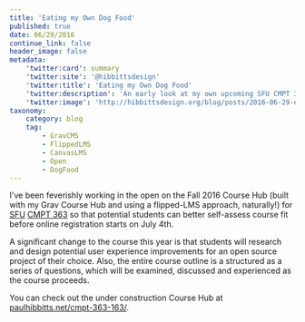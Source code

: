 ```yaml
---
title: 'Eating my Own Dog Food'
published: true
date: 06/29/2016
continue_link: false
header_image: false
metadata:
    'twitter:card': summary
    'twitter:site': '@hibbittsdesign'
    'twitter:title': 'Eating my Own Dog Food'
    'twitter:description': 'An early look at my own upcoming SFU CMPT 363 course site, built using the Grav Course Hub.'
    'twitter:image': 'http://hibbittsdesign.org/blog/posts/2016-06-29-eating-my-own-dog-food/cmpt-363-163.png'
taxonomy:
    category: blog
    tag:
        - GravCMS
        - FlippedLMS
        - CanvasLMS
        - Open
        - DogFood
---
```


I've been feverishly working in the open on the Fall 2016 Course Hub (built with my Grav Course Hub and using a flipped-LMS approach, naturally!) for [SFU](http://www.sfu.ca/) [CMPT 363](https://www.sfu.ca/students/calendar/2016/spring/courses/cmpt/363.html) so that potential students can better self-assess course fit before online registration starts on July 4th.  

A significant change to the course this year is that students will research and design potential user experience improvements for an open source project of their choice. Also, the entire course outline is a structured as a series of questions, which will be examined, discussed and experienced as the course proceeds.

You can check out the under construction Course Hub at [paulhibbitts.net/cmpt-363-163/](http://paulhibbitts.net/cmpt-363-163/).
